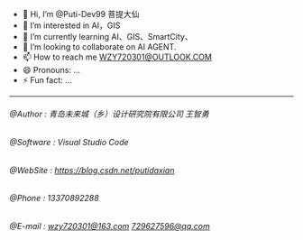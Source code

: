 - 👋 Hi, I’m @Puti-Dev99 菩提大仙
- 👀 I’m interested in AI，GIS
- 🌱 I’m currently learning AI、GIS、SmartCity、
- 💞️ I’m looking to collaborate on AI AGENT.
- 📫 How to reach me WZY720301@OUTLOOK.COM
- 😄 Pronouns: ...
- ⚡ Fun fact: ...
---
###### @Author   :  青岛未来城（乡）设计研究院有限公司 王智勇
###### @Software :  Visual Studio Code
###### @WebSite  :  https://blog.csdn.net/putidaxian
###### @Phone    :  13370892288
###### @E-mail   :  wzy720301@163.com 729627596@qq.com
